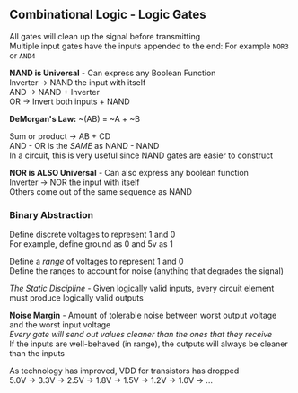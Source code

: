 ## Combinational Logic - Logic Gates
All gates will clean up the signal before transmitting  
Multiple input gates have the inputs appended to the end:
For example `NOR3` or `AND4`  

**NAND is Universal** - Can express any Boolean Function  
Inverter -> NAND the input with itself  
AND -> NAND + Inverter  
OR -> Invert both inputs + NAND  

**DeMorgan's Law:** ~(AB) = ~A + ~B  

Sum or product -> AB + CD  
AND - OR is the *SAME* as NAND - NAND  
In a circuit, this is very useful since NAND gates are
easier to construct  

**NOR is ALSO Universal** - Can also express any boolean
function  
Inverter -> NOR the input with itself  
Others come out of the same sequence as NAND  

### Binary Abstraction
Define discrete voltages to represent 1 and 0  
For example, define ground as 0 and 5v as 1  

Define a *range* of voltages to represent 1 and 0  
Define the ranges to account for noise (anything that
degrades the signal)  

*The Static Discipline* - Given logically valid inputs, every circuit element must produce logically valid outputs  

**Noise Margin** - Amount of tolerable noise between worst
output voltage and the worst input voltage  
*Every gate will send out values cleaner than the ones that
they receive*  
If the inputs are well-behaved (in range), the outputs will always be
cleaner than the inputs  

As technology has improved, VDD for transistors has dropped  
5.0V -> 3.3V -> 2.5V -> 1.8V -> 1.5V -> 1.2V -> 1.0V -> ...  
